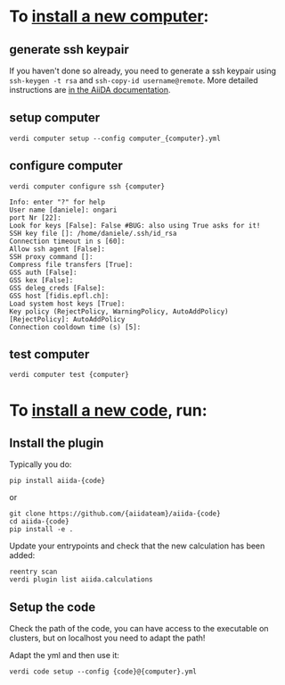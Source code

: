 # To [install a new computer](https://aiida-core.readthedocs.io/en/latest/get_started/computers.html):

## generate ssh keypair

If you haven't done so already, you need to generate a ssh keypair using `ssh-keygen -t rsa` and `ssh-copy-id username@remote`.
More detailed instructions are [in the AiiDA documentation](https://aiida-core.readthedocs.io/en/latest/get_started/computers.html).

## setup computer
```
verdi computer setup --config computer_{computer}.yml
```

## configure computer

```
verdi computer configure ssh {computer}
```

```
Info: enter "?" for help
User name [daniele]: ongari
port Nr [22]:
Look for keys [False]: False #BUG: also using True asks for it!
SSH key file []: /home/daniele/.ssh/id_rsa
Connection timeout in s [60]:
Allow ssh agent [False]:
SSH proxy command []:
Compress file transfers [True]:
GSS auth [False]:
GSS kex [False]:
GSS deleg_creds [False]:
GSS host [fidis.epfl.ch]:
Load system host keys [True]:
Key policy (RejectPolicy, WarningPolicy, AutoAddPolicy) [RejectPolicy]: AutoAddPolicy
Connection cooldown time (s) [5]:
```

## test computer

```
verdi computer test {computer}
```

# To [install a new code](https://aiida-core.readthedocs.io/en/latest/get_started/codes.html), run:

## Install the plugin
Typically you do:
```
pip install aiida-{code}
```
or
```
git clone https://github.com/{aiidateam}/aiida-{code}
cd aiida-{code}
pip install -e .
```
Update your entrypoints and check that the new calculation has been added:
```
reentry scan
verdi plugin list aiida.calculations
```

## Setup the code
Check the path of the code, you can have access to the executable on clusters, but on localhost you need to adapt the path!

Adapt the yml and then use it:
```
verdi code setup --config {code}@{computer}.yml
```
